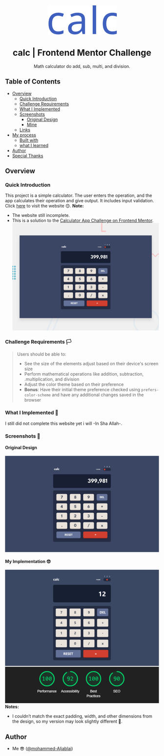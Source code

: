 <p align="center">
  <img src="./redmeMedia/logo.svg" />
  <h1 align="center">calc | Frontend Mentor Challenge</h1>
  <p align="center">
    Math calculator do add, sub, multi, and division.
  <br>
</p>

## Table of Contents

- [Overview](#overview)
  - [Quick Introduction](#quick-introduction)
  - [Challenge Requirements](#challenge-requirements-🏳)
  - [What I Implemented](#what-i-implemented-🤔)
  - [Screenshots](#screenshots-📸)
    - [Original Design](#original-design)
    - [Mine](#my-implementation-😎)
  - [Links](#links)
- [My process](#my-process)
  - [Built with](#built-with)
  - [what I learned](#what-i-learned)
- [Author](#author)
- [Special Thanks](#special-thanks)

## Overview

### Quick Introduction
This project is a simple calculator. The user enters the operation, and the app calculates their operation and give output. It includes input validation. Click [here](https://mohammed-aljablai.github.io/LifeClock/) to visit the website 😊.
**Note:** 
- The website still incomplete.
- This is a solution to the [Calculator App Challenge on Frontend Mentor](https://www.frontendmentor.io/challenges/).
![Desktop preview](./redmeMedia/desktop-preview.jpg)

### Challenge Requirements 🏳
> Users should be able to:
> - See the size of the elements adjust based on their device's screen size
> - Perform mathematical operations like addition, subtraction, .multiplication, and division
> - Adjust the color theme based on their preference
> - **Bonus**: Have their initial theme preference checked using `prefers-color-scheme` and have any additional changes saved in the browser

### What I Implemented 🤔
I still did not complete this website yet i will -In Sha Allah-.

### Screenshots 📸
#### Original Design
![Original Design](./redmeMedia/desktop-design-theme-1.jpg)

#### My Implementation 😎
![My Project Screenshot](./redmeMedia/myScreen.png)
![](./redmeMedia/prfo.png)
**Notes:**
- I couldn’t match the exact padding, width, and other dimensions from the design, so my version may look slightly different 🌚.

<!-- ### Links -->
<!-- - Live Site URL: [Title]() -->

## Author
- Me 😎 ([@mohammed-Aljablai](https://github.com/mohammed-aljablai))
